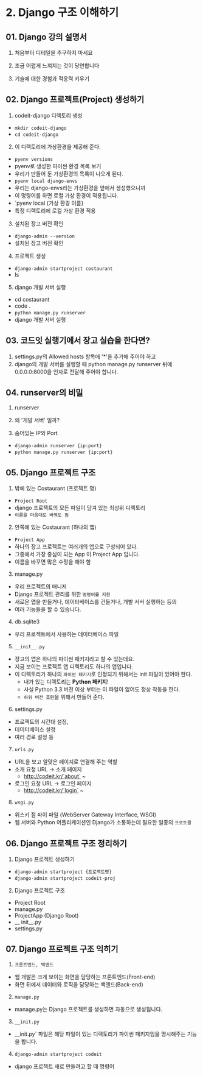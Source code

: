 # 2. Django 구조 이해하기
## 01. Django 강의 설명서
1. 처음부터 디테일을 추구하지 마세요

2. 조금 어렵게 느껴지는 것이 당연합니다

3. 기술에 대한 경험과 적응력 키우기

## 02. Django 프로젝트(Project) 생성하기
1. codeit-django 디렉토리 생성
  - `mkdir codeit-django`
  - `cd codeit-django`

2. 이 디렉토리에 가상환경을 제공해 준다.
  - `pyenv versions`
  - pyenv로 생성한 파이썬 환경 목록 보기
  - 우리가 만들어 둔 가상환경의 목록이 나오게 된다.
  - `pyenv local django-envs`
  - 우리는 django-envs라는 가상환경을 앞에서 생성했으니까
  - 이 명령어를 하면 로컬 가상 환경이 적용됩니다.
  - `pyenv local {가상 환경 이름}
  - 특정 디렉토리에 로컬 가상 환경 적용

3. 설치된 장고 버전 확인
  - `django-admin --version`
  - 설치된 장고 버전 확인

4. 프로젝트 생성
  - `django-admin startproject costaurant`
  - ls

5. django 개발 서버 실행
  - cd costaurant
  - code .
  - `python manage.py runserver`
  - django 개발 서버 실행

## 03. 코드잇 실행기에서 장고 실습을 한다면?
1. settings.py의 Allowed hosts 항목에 '*'을 추가해 주어야 하고
2. django의 개발 서버를 실행할 때 python manage.py runserver 뒤에 0.0.0.0:8000을 인자로 전달해 주어야 합니다.

## 04. runserver의 비밀
1. runserver

2. 왜 '개발 서버' 일까?

3. 숨어있는 IP와 Port
  - `django-admin runserver {ip:port}`
  - `python manage.py runserver {ip:port}`

## 05. Django 프로젝트 구조
1. 밖에 있는 Costaurant (프로젝트 명)
  - `Project Root`
  - django 프로젝트의 모든 파일이 담겨 있는 최상위 디렉토리
  - `이름을 마음대로 바꿔도 됨`

2. 안쪽에 있는 Costaurant (하나의 앱)
  - `Project App`
  - 하나의 장고 프로젝트는 여러개의 앱으로 구성되어 있다.
  - 그중에서 가장 중심이 되는 App 이 Project App 입니다.
  - 이름을 바꾸면 많은 수정을 해야 함

3. manage.py
  - 우리 프로젝트의 매니저
  - Django 프로젝트 관리를 위한 `명령어를 지원`
  - 새로운 앱을 만들거나, 데이터베이스를 건들거나, 개발 서버 실행하는 등의
  - 여러 기능들을 할 수 있습니다.

4. db.sqlite3 
  - 우리 프로젝트에서 사용하는 데이터베이스 파일

5. `__init__.py`
  - 장고의 앱은 하나의 파이썬 패키지라고 할 수 있는데요.
  - 지금 보이는 프로젝트 앱 디렉토리도 하나의 앱입니다.
  - 이 디렉토리가 하나의 `파이썬 패키지`로 인정되기 위해서는 init 파일이 있어야 한다.
    - 내가 있는 디렉토리는 **Python 패키지**!
    - 사실 Python 3.3 버전 이상 부터는 이 파일이 없어도 정상 작동을 한다.
    - `하위 버전 호환`을 위해서 만들어 준다.

6. settings.py
  - 프로젝트의 시간대 설정,
  - 데이터베이스 설정
  - 여러 경로 설정 등 

7. `urls.py`
  - URL을 보고 알맞은 페이지로 연결해 주는 역할
  - 소개 요청 URL -> 소개 페이지
    - http://codeit.kr/`about` ~
  - 로그인 요청 URL -> 로그인 페이지
    - http://codeit.kr/`login` ~

8. `wsgi.py`
  - 위스키 점 파이 파일 (WebServer Gateway Interface, WSGI)
  - 웹 서버와 Python 어플리케이션인 Django가 소통하는데 필요한 일종의 `프로토콜`

## 06. Django 프로젝트 구조 정리하기
1. Django 프로젝트 생성하기
  - `django-admin startproject {프로젝트명}`
  - `django-admin startproject codeit-proj`

2. Django 프로젝트 구조
  - Project Root
  - manage.py
  - ProjectApp (Django Root)
  - __ init__.py
  - settings.py

## 07. Django 프로젝트 구조 익히기
1. `프론트엔드, 백엔드`
  - 웹 개발은 크게 보이는 화면을 담당하는 프론트엔드(Front-end)
  - 화면 뒤에서 데이터와 로직을 담당하는 백엔드(Back-end)

2. `manage.py`
  - manage.py는 Django 프로젝트를 생성하면 자동으로 생성됩니다.

3. `__init.py`
  - __init.py` 파일은 해당 파일이 있는 디렉토리가 파이썬 패키지임을 명시해주는 기능을 합니다.

4. `django-admin startproject codeit`
  - django 프로젝트 새로 만들려고 할 때 명령어
  









